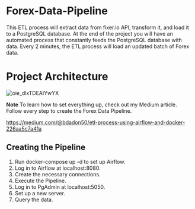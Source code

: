 # Forex-Data-Pipeline
This ETL process will extract data from fixer.io API, transform it, and load it to a PostgreSQL database. At the end of the project you will have an automated process that constantly feeds the PostgreSQL database with data. Every 2 minutes, the ETL process will load an updated batch of Forex data.

# Project Architecture
![oie_dlxTDEAlYwYX](https://user-images.githubusercontent.com/65648983/200797626-0e6e61cc-a0c7-4049-bcd8-190346b22be8.png)

__Note__
To learn how to set everything up, check out my Medium article. Follow every step to create the Forex Data Pipeline.

https://medium.com/@bdadon50/etl-process-using-airflow-and-docker-226aa5c7a41a

## Creating the Pipeline
1. Run docker-compose up -d to set up Airflow.
2. Log in to Airflow at localhost:8080.
3. Create the necessary connections.
4. Execute the Pipeline.
5. Log in to PgAdmin at localhost:5050.
6. Set up a new server.
7. Query the data.
